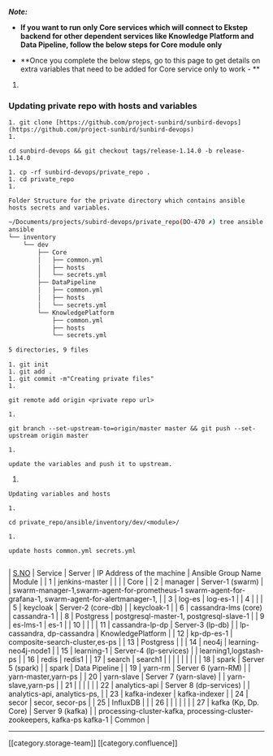  **_Note:_** 
*  **If you want to run only Core services which will connect to Ekstep backend for other dependent services like Knowledge Platform and Data Pipeline, follow the below steps for Core module only** 


*  **Once you complete the below steps, go to this page to get details on extra variables that need to be added for Core service only to work - ** 






1. 
### Updating private repo with hosts and variables

    1. git clone [https://github.com/project-sunbird/sunbird-devops](https://github.com/project-sunbird/sunbird-devops)
    1. 
```
cd sunbird-devops && git checkout tags/release-1.14.0 -b release-1.14.0
```

    1. cp -rf sunbird-devops/private_repo .
    1. cd private_repo
    1. 
```
Folder Structure for the private directory which contains ansible hosts secrets and variables.
```

```bash
~/Documents/projects/subird-devops/private_repo(DO-470 ✗) tree ansible
ansible
└── inventory
    └── dev
        ├── Core
        │   ├── common.yml
        │   ├── hosts
        │   └── secrets.yml
        ├── DataPipeline
        │   ├── common.yml
        │   ├── hosts
        │   └── secrets.yml
        └── KnowledgePlatform
            ├── common.yml
            ├── hosts
            └── secrets.yml

5 directories, 9 files

```



    1. git init
    1. git add .
    1. git commit -m"Creating private files"
    1. 
```
git remote add origin <private repo url>
```

    1. 
```
git branch --set-upstream-to=origin/master master && git push --set-upstream origin master
```

    1. 
```
update the variables and push it to upstream.
```


    
1. 
```
Updating variables and hosts
```

    1. 
```
cd private_repo/ansible/inventory/dev/<module>/
```

    1. 
```
update hosts common.yml secrets.yml
```


    


```

```




| [S.NO](http://S.NO) | Service | Server | IP Address of the machine | Ansible Group Name | Module | 
| 1 | jenkins-master |  |  |  | Core | 
| 2 | manager | Server-1 (swarm) |  | swarm-manager-1,swarm-agent-for-prometheus-1 swarm-agent-for-grafana-1, swarm-agent-for-alertmanager-1, | 
| 3 | log-es | log-es-1 | 
| 4 |  |  | 
| 5 | keycloak | Server-2 (core-db) |  | keycloak-1 | 
| 6 | cassandra-lms (core) | cassandra-1 | 
| 8 | Postgress | postgresql-master-1, postgresql-slave-1 | 
| 9 | es-lms-1 | es-1 | 
| 10 |  |  | 
| 11 | cassandra-lp-dp | Server-3 (lp-db) |  | lp-cassandra, dp-cassandra | KnowledgePlatform | 
| 12 | kp-dp-es-1 | composite-search-cluster,es-ps | 
| 13 | Postgress |  | 
| 14 | neo4j | learning-neo4j-node1 | 
| 15 | learning-1 | Server-4 (lp-services) |  | learning1,logstash-ps | 
| 16 | redis | redis1 | 
| 17 | search | search1 | 
|  |  |  |  |  |  | 
| 18 | spark | Server 5 (spark) |  | spark | Data Pipeline | 
| 19 | yarn-rm | Server 6 (yarn-RM) |  | yarn-master,yarn-ps | 
| 20 | yarn-slave | Server 7 (yarn-slave) |  | yarn-slave,yarn-ps | 
| 21 |  |  |  |  | 
| 22 | analytics-api | Server 8 (dp-services) |  | analytics-api, analytics-ps, | 
| 23 | kafka-indexer | kafka-indexer | 
| 24 | secor | secor, secor-ps | 
| 25 | InfluxDB |  | 
| 26 |  |  |  |  |  | 
| 27 | kafka (Kp, Dp. Core) | Server 9 (kafka) |  | processing-cluster-kafka, processing-cluster-zookeepers, kafka-ps kafka-1 | Common | 





*****

[[category.storage-team]] 
[[category.confluence]] 

